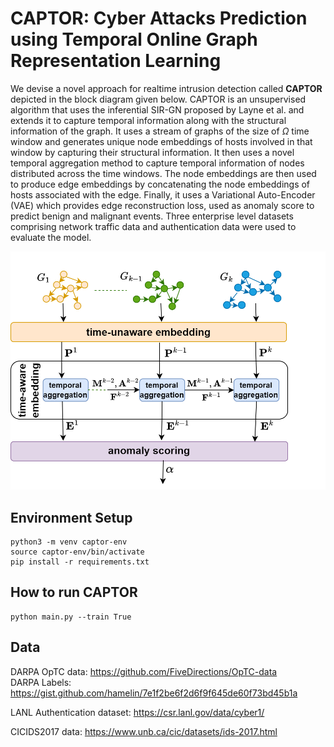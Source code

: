 # CAPTOR: Cyber Attacks Prediction using Temporal Online Graph Representation Learning

We devise a novel approach for realtime intrusion detection called **CAPTOR** depicted in the block diagram given below. CAPTOR is an unsupervised algorithm that uses the inferential SIR-GN proposed by Layne et al. and extends it to capture temporal information along with the structural information of the graph. It uses a stream of graphs of the size of $\Omega$ time window and generates unique node embeddings of hosts involved in that window by capturing their structural information. It then uses a novel temporal aggregation method to capture temporal information of nodes distributed across the time windows. The node embeddings are then used to produce edge embeddings by concatenating the node embeddings of hosts associated with the edge. Finally, it uses a Variational Auto-Encoder (VAE) which provides edge reconstruction loss, used as anomaly score to predict benign and malignant events. Three enterprise level datasets comprising network traffic data and authentication data were used to evaluate the model.

![Block Diagram](./resources/methodology_diagram_2.png)



## Environment Setup
```
python3 -m venv captor-env
source captor-env/bin/activate
pip install -r requirements.txt
```

## How to run CAPTOR
```
python main.py --train True

```

## Data
DARPA OpTC data: https://github.com/FiveDirections/OpTC-data    
DARPA Labels: https://gist.github.com/hamelin/7e1f2be6f2d6f9f645de60f73bd45b1a

LANL Authentication dataset: https://csr.lanl.gov/data/cyber1/

CICIDS2017 data: https://www.unb.ca/cic/datasets/ids-2017.html